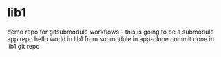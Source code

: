# lib1
demo repo for gitsubmodule workflows - this is going to be a submodule app repo
hello world in lib1 from submodule in app-clone
commit done in lib1 git repo
